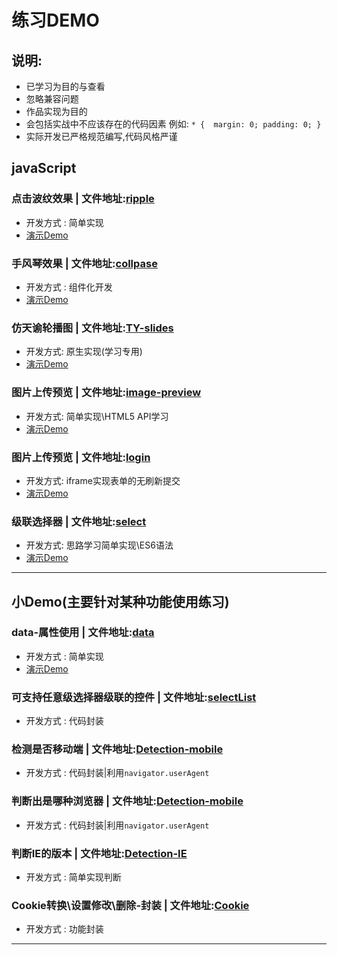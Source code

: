 # 练习DEMO
## 说明:
- 已学习为目的与查看
- 忽略兼容问题
- 作品实现为目的
- 会包括实战中不应该存在的代码因素
例如:
 `` * { 
        margin: 0;
        padding: 0;
     } ``
- 实际开发已严格规范编写,代码风格严谨
## javaScript

### 点击波纹效果 | 文件地址:[ripple](./JavaScript/ripple/)
- 开发方式 : 简单实现
- [演示Demo](https://mutoumiao.github.io/sample-reels/JavaScript/ripple/ripple.html)

### 手风琴效果 | 文件地址:[collpase](./JavaScript/collpase/)
- 开发方式 : 组件化开发 
- [演示Demo](https://mutoumiao.github.io/sample-reels/JavaScript/collpase/collpase.html)

### 仿天谕轮播图 | 文件地址:[TY-slides](./JavaScript/TY-slides/)
- 开发方式: 原生实现(学习专用)
- [演示Demo](https://mutoumiao.github.io/sample-reels/JavaScript/TY-slides/index.html)

### 图片上传预览 | 文件地址:[image-preview](./JavaScript/image-preview/)
- 开发方式: 简单实现\HTML5 API学习
- [演示Demo](https://mutoumiao.github.io/sample-reels/JavaScript/image-preview/image.html)

### 图片上传预览 | 文件地址:[login](./JavaScript/login/)
- 开发方式: iframe实现表单的无刷新提交
- [演示Demo](https://mutoumiao.github.io/sample-reels/JavaScript/login/login.html)

### 级联选择器 | 文件地址:[select](./JavaScript/select/)
- 开发方式: 思路学习简单实现\ES6语法
- [演示Demo](https://mutoumiao.github.io/sample-reels/JavaScript/select/select.html)

---------------------------------------------------------
## 小Demo(主要针对某种功能使用练习)

### data-属性使用 | 文件地址:[data](./min-demo/data.html)
- 开发方式 : 简单实现
- [演示Demo](https://mutoumiao.github.io/sample-reels/min-demo/data.html)
### 可支持任意级选择器级联的控件 | 文件地址:[selectList](./min-demo/selectList.js)
- 开发方式 : 代码封装
### 检测是否移动端 | 文件地址:[Detection-mobile](./min-demo/Detection-mobile.js)
- 开发方式 : 代码封装|利用`navigator.userAgent`
### 判断出是哪种浏览器 | 文件地址:[Detection-mobile](./min-demo/Detection-browser.js)
- 开发方式 : 代码封装|利用`navigator.userAgent`
### 判断IE的版本 | 文件地址:[Detection-IE](./min-demo/Detection-IE.js)
- 开发方式 : 简单实现判断
### Cookie转换\设置修改\删除-封装 | 文件地址:[Cookie](./min-demo/cookie.js)
- 开发方式 : 功能封装

----------------------------------------------------------
